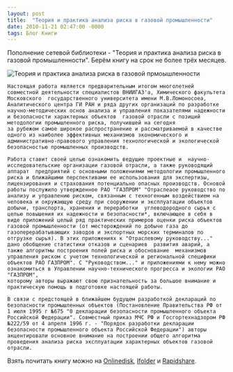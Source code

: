 ```yaml
---
layout: post
title:  "Теория и практика анализа риска в газовой промышленности"
date: 2010-11-21 02:47:00 -0000
tags: Блог Книги
---
```


Пополнение сетевой библиотеки - "Теория и практика анализа риска в газовой промышленности". Берём книгу на срок не более трёх месяцев.

![Теория и практика анализа риска в газовой прмоышленности](https://res.cloudinary.com/dlqc5rp9l/image/upload/v1648729339/covers/AnalizRiska_t3rqr9.jpg)

```
Настоящая работа является предварительным итогом многолетней совместной деятельности специалистов ВНИИГАЗ'а, Химического факультета Московского  государственного университета имени М.В.Ломоносоеа, Аналитического центра ГИ РАН и ряда других организаций по разработке научно-методических основ анализа и управления показателями надежности и безопасности характерных объектов  газовой отрасли с позиций методологии промышленного риска, получившей на сегодня 
за рубежом самое широкое распространение и рассматриваемой в качестве одного из наиболее эффективных механизмов экономического и административно-правового управления технологической и экологической безопасностью промышленных производств. 

Работа ставит своей целью ознакомить ведущие проектные и  научно-исследовательские организации газовой отрасли, а также руководящий аппарат  предприятий с основными положениями методологии промышленного риска и ближайшими перспективами ее использования для экспертизы, лицензирования и страхования потенциально опасных производств. Основой работы послужило утвержденное РАО "ГАЗПРОМ" "Отраслеаое руководство по анализу и управлению риском, связанным с техногенным воздействием на человека и окружающую среду при сооружении и эксплуатации объектов добычи, транспорта, хранения и переработки  углеводородного сырья с целью повышения их надежности и безопасности*, включающее в себя в виде приложений целый ряд практических примеров оценки риска объектов  газовой промышленности (от месторождений по добыче газа до газоперерабатывающих заводов и экспортных морских терминалов по отгрузке сырья). В этих приложениях к "Отраслевому руководству..." дано обобщение статистики отказов и сценариев  развития аварий, а также алгоритмы построения полей риска и обоснование  механизмов управления риском с учетом технологической и региональной специфики  объектов РАО ГАЗПРОМ". С "Руководством..." и приложениями к нему можно  ознакомиться в Управлении научно-технического прогресса и экологии РАО "ГАЗПРОМ", 
которому авторы выражают свою признательность за большое внимание и  практическую помощь в подготовке настоящей работы. 

В связи с предстоящей в ближайшем будущем разработкой деклараций по безопасности промышленных объектов (Постановление Правительства РФ от 1 июля 1995 г №675 "0 декларации безопасности промышленного объекта Российской Федерации". Совместный приказ МЧС РФ и Госгортехнадзором РФ №222/59 от 4 апреля 1996 г. - "Порядок разработки декларации безопасности промышленного объекта Российской Федерации") авторы акцентировали основное внимание на построении общего алгоритма проведения анализа риска эксплуатации характерных объектов газовой отрасли. 
```

Взять почитать книгу можно на <a href="http://www.onlinedisk.ru/file/556214/">Onlinedisk</a>, <a href="http://infanata.ifolder.ru/20372985">Ifolder</a> и <a href="http://rapidshare.com/files/432057005/V.S.Safonov__G.E_.Odishariya._Teoriya_i_praktika_analiza_riska_v_gazovoj_promyshlennosti__1996__ru__">Rapidshare</a>.